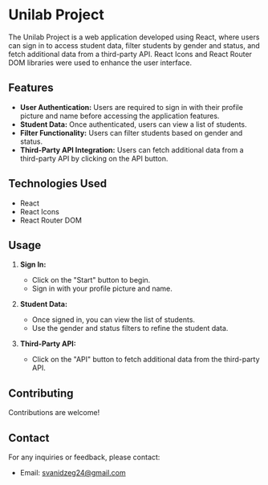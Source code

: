 # Unilab Project

The Unilab Project is a web application developed using React, where users can sign in to access student data, filter students by gender and status, and fetch additional data from a third-party API. React Icons and React Router DOM libraries were used to enhance the user interface.

## Features

- **User Authentication:** Users are required to sign in with their profile picture and name before accessing the application features.
- **Student Data:** Once authenticated, users can view a list of students.
- **Filter Functionality:** Users can filter students based on gender and status.
- **Third-Party API Integration:** Users can fetch additional data from a third-party API by clicking on the API button.

## Technologies Used

- React
- React Icons
- React Router DOM

## Usage

1. **Sign In:**

   - Click on the "Start" button to begin.
   - Sign in with your profile picture and name.

2. **Student Data:**

   - Once signed in, you can view the list of students.
   - Use the gender and status filters to refine the student data.

3. **Third-Party API:**
   - Click on the "API" button to fetch additional data from the third-party API.

## Contributing

Contributions are welcome!

## Contact

For any inquiries or feedback, please contact:

- Email: svanidzeg24@gmail.com
